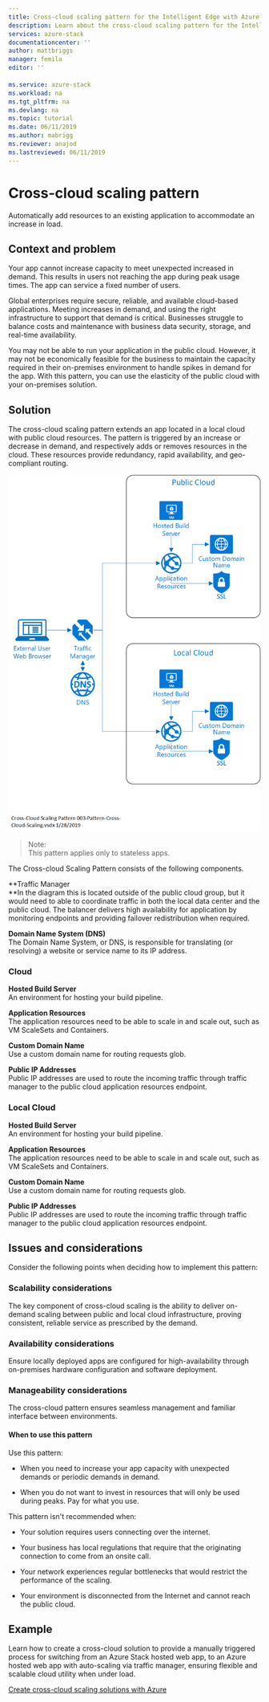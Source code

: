 ```yaml
---
title: Cross-cloud scaling pattern for the Intelligent Edge with Azure Stack | Microsoft Docs
description: Learn about the cross-cloud scaling pattern for the Intelligent Edge with Azure Stack
services: azure-stack
documentationcenter: ''
author: mattbriggs
manager: femila
editor: ''

ms.service: azure-stack
ms.workload: na
ms.tgt_pltfrm: na
ms.devlang: na
ms.topic: tutorial
ms.date: 06/11/2019
ms.author: mabrigg
ms.reviewer: anajod
ms.lastreviewed: 06/11/2019
---
```


# Cross-cloud scaling pattern

Automatically add resources to an existing application to accommodate an increase in load.

## Context and problem

Your app cannot increase capacity to meet unexpected increased in demand. This results in users not reaching the app during peak usage times. The app can service a fixed number of users.

Global enterprises require secure, reliable, and available cloud-based applications. Meeting increases in demand, and using the right infrastructure to support that demand is critical. Businesses struggle to balance costs and maintenance with business data security, storage, and real-time availability.

You may not be able to run your application in the public cloud. However, it may not be economically feasible for the business to maintain the capacity required in their on-premises environment to handle spikes in demand for the app. With this pattern, you can use the elasticity of the public cloud with your on-premises solution.

## Solution

The cross-cloud scaling pattern extends an app located in a local cloud with public cloud resources. The pattern is triggered by an increase or decrease in demand, and respectively adds or removes resources in the cloud. These resources provide redundancy, rapid availability, and geo-compliant routing.

![Cross-cloud scaling pattern](media/azure-stack-edge-pattern-cross-cloud-scaling/cross-cloud-scaling.png)

> Note:  
> This pattern applies only to stateless apps.

The Cross-cloud Scaling Pattern consists of the following components.

**Traffic Manager\
**In the diagram this is located outside of the public cloud group, but it would need to able to coordinate traffic in both the local data center and the public cloud. The balancer delivers high availability for application by monitoring endpoints and providing failover redistribution when required.

**Domain Name System (DNS)**  
The Domain Name System, or DNS, is responsible for translating (or resolving) a website or service name to its IP address.

### Cloud

**Hosted Build Server**  
An environment for hosting your build pipeline.

**Application Resources**  
The application resources need to be able to scale in and scale out, such as VM ScaleSets and Containers.

**Custom Domain Name**  
Use a custom domain name for routing requests glob.

**Public IP Addresses**  
Public IP addresses are used to route the incoming traffic through traffic manager to the public cloud application resources endpoint.  

### Local Cloud

**Hosted Build Server**  
An environment for hosting your build pipeline.

**Application Resources**  
The application resources need to be able to scale in and scale out, such as VM ScaleSets and Containers.

**Custom Domain Name**  
Use a custom domain name for routing requests glob.

**Public IP Addresses**  
Public IP addresses are used to route the incoming traffic through traffic manager to the public cloud application resources endpoint. 

## Issues and considerations


Consider the following points when deciding how to implement this pattern:

### Scalability considerations

The key component of cross-cloud scaling is the ability to deliver on-demand scaling between public and local cloud infrastructure, proving consistent, reliable service as prescribed by the demand.

### Availability considerations

Ensure locally deployed apps are configured for high-availability through on-premises hardware configuration and software deployment.

### Manageability considerations

The cross-cloud pattern ensures seamless management and familiar interface between environments.

#### When to use this pattern

Use this pattern:

-   When you need to increase your app capacity with unexpected demands or periodic demands in demand.

-   When you do not want to invest in resources that will only be used during peaks. Pay for what you use.

This pattern isn't recommended when:

-   Your solution requires users connecting over the internet.

-   Your business has local regulations that require that the originating connection to come from an onsite call.

-   Your network experiences regular bottlenecks that would restrict the performance of the scaling.

-   Your environment is disconnected from the Internet and cannot reach the public cloud.

## Example

Learn how to create a cross-cloud solution to provide a manually triggered process for switching from an Azure Stack hosted web app, to an Azure hosted web app with auto-scaling via traffic manager, ensuring flexible and scalable cloud utility when under load.

[Create cross-cloud scaling solutions with Azure](https://docs.microsoft.com/azure/azure-stack/user/azure-stack-solution-cloud-burst)
